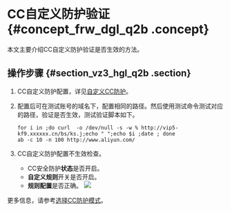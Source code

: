 # CC自定义防护验证 {#concept_frw_dgl_q2b .concept}

本文主要介绍CC自定义防护验证是否生效的方法。

## 操作步骤 {#section_vz3_hgl_q2b .section}

1.  CC自定义防护配置，详见[自定义CC防护](../../../../intl.zh-CN/用户指南/防护配置/自定义CC防护.md#)。
2.  配置后可在测试账号的域名下，配置相同的路径。然后使用测试命令测试对应的路径，验证是否生效，测试验证脚本如下。

    ```
    for i in ;do curl  -o /dev/null -s -w % http://vip5-kf9.xxxxxx.cn/bs/ks.j;echo " ";echo $i ;date ; done
    ab -c 10 -n 100 http://www.aliyun.com/
    ```

3.  CC自定义防护配置不生效检查。

    -   CC安全防护**状态**是否开启。
    -   **自定义规则**开关是否开启。
    -   **规则配置**是否正确。
    ![](https://cdn.yuque.com/lark/0/2018/png/100213/1528869162966-8bdea36d-7fbb-49b6-85b1-9ecec5680376.png)


更多信息，请参考[选择CC防护模式](../../../../intl.zh-CN/用户指南/防护配置/CC安全防护.md#)。

